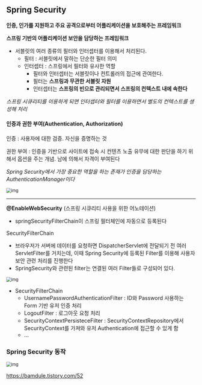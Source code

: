 ## Spring Security

**인증, 인가를 지원하고 주요 공격으로부터 어플리케이션을 보호해주는 프레임워크**

**스프링 기반의 어플리케이션 보안을 담당하는 프레임워크**



- 서블릿의 여러 종류의 필터와 인터셉터를 이용해서 처리된다. 
  - 필터 : 서블릿에서 말하는 단순한 필터 의미
  - 인터셉터 : 스프링에서 필터와 유사한 역할
    - 필터와 인터셉터는 서블릿이나 컨트롤러의 접근에 관여한다.
    - 필터는 **스프링과 무관한 서블릿 자원**
    - 인터셉터는 **스프링의 빈으로 관리되면서 스프링의 컨텍스트 내에 속한다**



*스프링 시큐리티를 이용하게 되면 인터셉터와 필터를 이용하면서 별도의 컨텍스트를 생성해 처리*



#### 인증과 권한 부여(Authentication, Authorization)

인증 : 사용자에 대한 검증. 자신을 증명하는 것

권한 부여 : 인증을 기반으로 사이트에 접속 시 컨텐츠 노출 유무에 대한 판단을 하기 위해서 옵션을 주는 개념. 남에 의해서 자격이 부여된다



*Spring Security에서 가장 중요한 역할을 하는 존재가 인증을 담당하는 AuthenticationManager이다*

<img src="https://blog.kakaocdn.net/dn/bLM6OG/btqBAVuWc9N/ldFG9cNkFQIf42F7BNI6Hk/img.png" alt="img" style="zoom:80%;" />





-------

**@EnableWebSecurity**  (스프링 시큐리티 사용을 위한 어노테이션)

- springSecurityFilterChain이 스프링 필터체인에 자동으로 등록된다




SecurityFilterChain

- 브라우저가 서버에 데이터를 요청하면 DispatcherServlet에 전달되기 전 여러 ServletFilter를 거치는데, 이때 Spring Security에 등록된 Filter를 이용해 사용자 보안 관련 처리를 진행한다
- SpringSecurity와 관련된 filter는 연결된 여러 Filter들로 구성되어 있다.

<img src="https://blog.kakaocdn.net/dn/nxFf7/btqBQ0W1aTh/k8pAMBk8K9Z1ayDQbmqcr0/img.png" alt="img" style="zoom:80%;" />

- SecurityFilterChain
  - UsernamePasswordAuthenticationFilter : ID와 Password 사용하는 Form 기반 유저 인증 처리
  - LogoutFilter : 로그아웃 요청 처리
  - SecurityContextPersisteceFilter : SecurityContextRepository에서 SecurityContext를 가져와 유저 Authentication에 접근할 수 있게 함
  - ...



### Spring Security 동작

<img src="https://blog.kakaocdn.net/dn/dOIq8L/btqBOD2WeGT/C9iKmoa4EEKEOTQUJPTDl1/img.png" alt="img" style="zoom:80%;" />

https://bamdule.tistory.com/52


















